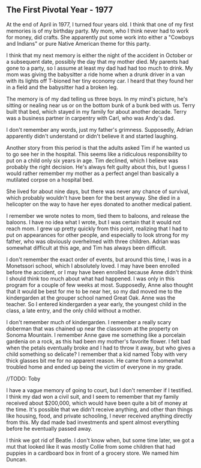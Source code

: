 ## The First Pivotal Year - 1977

At the end of April in 1977, I turned four years old. I think that one of my first memories is of my birthday party. My mom, who I think never had to work for money, did crafts. She apparently put some work into either a "Cowboys and Indians" or pure Native American theme for this party. 

I think that my next memory is either the night of the accident in October or a subsequent date, possibly the day that my mother died. My parents had gone to a party, so I assume at least my dad had had too much to drink. My mom was giving the babysitter a ride home when a drunk driver in a van with its lights off T-bioned her tiny economy car. I heard that they found her in a field and the babysitter had a broken leg.

The memory is of my dad telling us three boys. In my mind's picture, he's sitting or nealing near us or on the bottom bunk of a bunk bed with us. Terry built that bed, which stayed in my family for about another decade. Terry was a business partner in carpentry with Carl, who was Andy's dad.

I don't remember any words, just my father's grimness. Supposedly, Adrian apparently didn't understand or didn't believe it and started laughing. 

Another story from this period is that the adults asked Tim if he wanted us to go see her in the hospital. This seems like a ridiculous responsibility to put on a child only six years in age. Tim declined, which I believe was probably the right decision. He's always felt guilty about this, but I guess I would rather remember my mother as a perfect angel than basically a mutilated corpse on a hospital bed.

She lived for about nine days, but there was never any chance of survival, which probably wouldn't have been for the best anyway. She died in a helicopter on the way to have her eyes donated to another medical patient.

I remember we wrote notes to mom, tied them to baloons, and release the baloons. I have no idea what I wrote, but I was certain that it would not reach mom. I grew up pretty quickly from this point, realizing that I had to put on appearances for other people, and especially to look strong for my father, who was obviously overhelmed with three children. Adrian was somewhat difficult at this age, and Tim has always been difficult.

I don't remember the exact order of events, but around this time, I was in a Monetssori school, which I absolutely loved. I may have been enrolled before the accident, or I may have been enrolled because Anne didn't think I should think too much about what had happened. I was only in this program for a couple of few weeks at most. Supposedly, Anne also thought that it would be best for me to be near her, so my dad moved me to the kindergarden at the grouper school named Great Oak. Anne was the teacher. So I entered kindergarden a year early, the youngest child in the class, a late entry, and the only child without a mother. 

I don't remember much of kindergarden. I remember a really scary doberman that was chained up near the classroom at the property on Sonoma Mountain. I remember Anne gave me something like a porcelain gardenia on a rock, as this had been my mother's favorite flower. I felt bad when the petals eventually broke and I had to throw it away, but who gives a child something so delicate? I remember that a kid named Toby with very thick glasses bit me for no apparent reason. He came from a somewhat troubled home and ended up being the victim of everyone in my grade.

//TODO: Toby

I have a vague memory of going to court, but I don't remember if I testified. I think my dad won a civil suit, and I seem to remember that my family received about $200,000, which would have been quite a bit of money at the time. It's possible that we didn't receive anything, and other than things like housing, food, and private schooling, I never received anything directly from this. My dad made bad investments and spent almost everything before he eventually passed away.

I think we got rid of Beatle. I don't know when, but some time later, we got a mut that looked like it was mostly Collie from some children that had puppies in a cardboard box in front of a grocery store. We named him Duncan.
